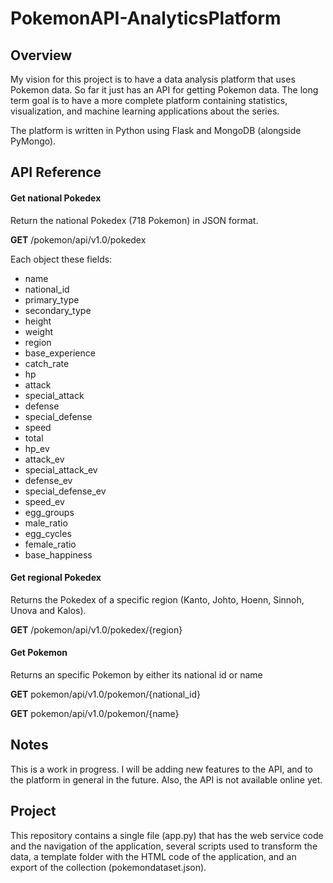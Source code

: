# PokemonAPI-AnalyticsPlatform

## Overview

My vision for this project is to have a data analysis platform that uses Pokemon data. So far it just has an API for getting Pokemon data. The long term goal is to have a more complete platform containing statistics, visualization, and machine learning applications about the series.

The platform is written in Python using Flask and MongoDB (alongside PyMongo).

## API Reference

#### Get national Pokedex

Return the national Pokedex (718 Pokemon) in JSON format.

**GET** /pokemon/api/v1.0/pokedex 

Each object these fields:

- name
- national_id
- primary_type
- secondary_type
- height
- weight
- region
- base_experience
- catch_rate
- hp
- attack
- special_attack
- defense
- special_defense
- speed
- total
- hp_ev
- attack_ev
- special_attack_ev
- defense_ev
- special_defense_ev
- speed_ev
- egg_groups
- male_ratio
- egg_cycles
- female_ratio
- base_happiness

#### Get regional Pokedex

Returns the Pokedex of a specific region (Kanto, Johto, Hoenn, Sinnoh, Unova and Kalos).

**GET** /pokemon/api/v1.0/pokedex/{region}

#### Get Pokemon

Returns an specific Pokemon by either its national id or name

**GET** pokemon/api/v1.0/pokemon/{national_id}

**GET** pokemon/api/v1.0/pokemon/{name}

## Notes

This is a work in progress. I will be adding new features to the API, and to the platform in general in the future. Also, the API is not available online yet.


## Project

This repository contains a single file (app.py) that has the web service code and the navigation of the application, several scripts used to transform the data, a template folder with the HTML code of the application,  and an export of the collection (pokemondataset.json).
